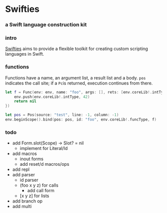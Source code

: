 # Swifties
### a Swift language construction kit 

### intro
[Swifties](https://github.com/codr7/swifties) aims to provide a flexible toolkit for creating custom scripting languages in Swift.

### functions
Functions have a name, an argument list, a result list and a body.
`pos` indicates the call site; if a `Pc`is returned, execution continues from there.

```swift
let f = Func(env: env, name: "foo", args: [], rets: [env.coreLib!.intType], {(pos: Pos) -> Pc? in
    env.push(env.coreLib!.intType, 42)
    return nil
})

let pos = Pos(source: "test", line: -1, column: -1)
env.beginScope().bind(pos: pos, id: "foo", env.coreLib!.funcType, f)
```

### todo
- add Form.slot(Scope) -> Slot? = nil
    - implement for Literal/Id
- add macros
    - inout forms
    - add reset/d macros/ops
- add repl
- add parser
    - id parser
    - (foo x y z) for calls
        - add call form
    - [x y z] for lists
- add branch op
- add multi
